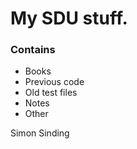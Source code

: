 # My SDU stuff.
### Contains
* Books
* Previous code
* Old test files
* Notes
* Other

Simon Sinding
